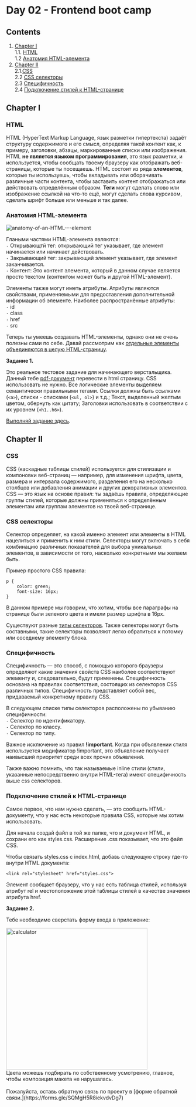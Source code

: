 #  Day 02 - Frontend boot camp

## Contents

1. [Chapter I](#chapter-i) \
   1.1. [HTML](#html) \
   1.2 [Анатомия HTML-элемента](#анатомия-HTML---элемента) 
2. [Chapter II](#chapter-ii) \
   2.1.[CSS](#css) \
   2.2 [CSS селекторы](#css-селекторы) \
   2.3 [Специфичность](#специфичность) \
   2.4 [Подключение стилей к HTML-странице](#подключение-стилей-к-HTML---странице) 


## Chapter I


### HTML 
HTML (HyperText Markup Language, язык разметки гипертекста) задаёт структуру содержимого и его смысл, определяя такой контент как, к примеру, заголовки, абзацы, маркированные списки или изображения. HTML **не является языком программирования**, это язык разметки, и используется, чтобы сообщать твоему браузеру как отображать веб-страницы, которые ты посещаешь. HTML состоит из ряда **элементов**, которые ты используешь, чтобы вкладывать или оборачивать различные части контента, чтобы заставить контент отображаться или действовать определённым образом. **Теги** могут сделать слово или изображение ссылкой на что-то ещё, могут сделать слова курсивом, сделать шрифт больше или меньше и так далее.

### Анатомия HTML-элемента 

![anatomy-of-an-HTML---element](https://user-images.githubusercontent.com/48245816/168473496-5f409738-59e4-4aca-b177-940dbb5614be.png)

Глаными частями HTML-элемента являются: \
`-` Открывающтй тег: открывающий тег указывает, где элемент начинается или начинает действовать. \
`-` Закрывающий тег: закрывающий элемент указывает, где элемент заканчивается. \
`-` Контент: Это контент элемента, который в данном случае является просто текстом (контентом может быть и другой HTML-элемент). 

Элементы также могут иметь атрибуты.
Атрибуты являются свойствами, применяемыми для предоставления дополнительной информации об элементе. Наиболее распространённые атрибуты: \
`-` id \
`-` class \
`-` href \
`-` src

Теперь ты умеешь создавать HTML-элементы, однако они не очень полезны сами по себе. 
Давай рассмотрим как [отдельные элементы объединяются в целую HTML-страницу](./materials/Html_page.md).

**Задание 1.**

Это реальное тестовое задание для начинающего верстальщика. Данный тебе [pdf-документ](./materials/HTML-junior.pdf) перевести в html страницу. CSS использовать не нужно. Все логические элементы выделяем семантически правильными тегами. Ссылки должны быть ссылками (```<a>```), списки - списками (```<ul, ol>```) и т.д.;
Текст, выделенный желтым цветом, обернуть как цитату;
Заголовки использовать в соответствии с их уровнем (```<h1..h6>```).

[Выполняй задание здесь](./src//chapter_1/index.html).
<br>
   
## Chapter II

### CSS 
CSS (каскадные таблицы стилей) используется для стилизации и компоновки веб-страниц — например, для изменения шрифта, цвета, размера и интервала содержимого, разделения его на несколько столбцов или добавления анимации и других декоративных элементов. CSS — это язык на основе правил: ты задаёшь правила, определяющие группы стилей, которые должны применяться к определённым элементам или группам элементов на твоей веб-странице.

### CSS селекторы

Селектор определяет, на какой именно элемент или элементы в HTML нацелиться и применить к ним стили. Селекторы могут включать в себя комбинацию различных показателей для выбора уникальных элементов, в зависимости от того, насколько конкретными мы желаем быть. 

Пример простого CSS правила:

```
p {
    color: green;
    font-size: 16px;
}
```
В данном примере мы говорим, что хотим, чтобы все параграфы на странице были зеленого цвета и имели размер шрифта в 16px.

Существуют разные [типы селекторов](./materials/Css_selectors.md).
Также селекторы могут быть составными, такие селекторы позволяют легко обратиться к потомку или соседнему элементу блока.  

### Специфичность

Специфичность — это способ, с помощью которого браузеры определяют какие значения свойств CSS наиболее соответствуют элементу и, следовательно, будут применены. Специфичность основана на правилах соответствия, состоящих из селекторов CSS различных типов.
Специфичность представляет собой вес, придаваемый конкретному правилу CSS.

В следующем списке типы селекторов расположены по убыванию специфичности: \
`-` Селектор по идентификатору. \
`-` Селектор по классу. \
`-` Селектор по типу.

Важное исключение из правил **!important**. Когда при объявлении стиля используется модификатор !important, это объявление получает наивысший приоритет среди всех прочих объявлений.

Также важно помнить, что так называемые inline стили (стили, указанные непосредственно внутри HTML-тега) имеют специфичность выше css селекторов.

### Подключение стилей к HTML-cтранице

Самое первое, что нам нужно сделать, — это сообщить HTML-документу, что у нас есть некоторые правила CSS, которые мы хотим использовать. 

Для начала создай файл в той же папке, что и документ HTML, и сохрани его как styles.css. Расширение .css показывает, что это файл CSS.

Чтобы связать styles.css с index.html, добавь следующую строку где-то внутри<head> HTML документа:
```
<link rel="stylesheet" href="styles.css">
```
Элемент <link> сообщает браузеру, что у нас есть таблица стилей, используя атрибут rel и местоположение этой таблицы стилей в качестве значения атрибута href. 
   
   
   **Задание 2.** 

 Тебе необходимо сверстать форму входа в приложение:
   
 <img width="386" alt="calculator" src="https://user-images.githubusercontent.com/48245816/185938421-802cb9c2-ab64-4143-815d-0544052ecd15.png">
   <br>
Цвета можешь подбирать по собственному усмотрению, главное, чтобы композиция макета не нарушалась.
 <br>

<br>
Пожалуйста, оставь обратную связь по проекту в [форме обратной связи.](https://forms.gle/SQMgH5R8iekvdvDg7)
